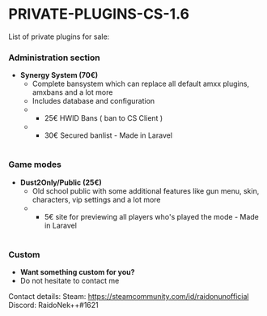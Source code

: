 # PRIVATE-PLUGINS-CS-1.6

List of private plugins for sale:

### Administration section
* **Synergy System (70€)**
  * Complete bansystem which can replace all default amxx plugins, amxbans and a lot more
  * Includes database and configuration
  * + 25€ HWID Bans ( ban to CS Client )
  * + 30€ Secured banlist - Made in Laravel
  
 #
  
 ### Game modes
 * **Dust2Only/Public (25€)**
   * Old school public with some additional features like gun menu, skin, characters, vip settings and a lot more
   * + 5€ site for previewing all players who's played the mode - Made in Laravel

#
   
 ### Custom
 * **Want something custom for you?**
  * Do not hesitate to contact me
  
Contact details:
Steam: https://steamcommunity.com/id/raidonunofficial
Discord: RaidoNek++#1621
